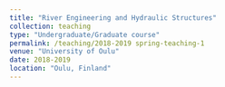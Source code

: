 ```yaml
---
title: "River Engineering and Hydraulic Structures"
collection: teaching
type: "Undergraduate/Graduate course"
permalink: /teaching/2018-2019 spring-teaching-1
venue: "University of Oulu"
date: 2018-2019
location: "Oulu, Finland"
---
```


